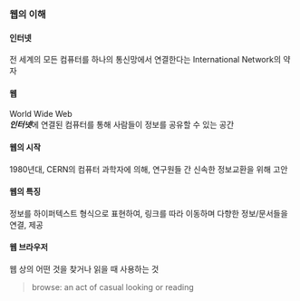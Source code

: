 ### 웹의 이해
#### 인터넷
전 세계의 모든 컴퓨터를 하나의 통신망에서 연결한다는 International Network의 약자
#### 웹
World Wide Web  
***인터넷***에 연결된 컴퓨터를 통해 사람들이 정보를 공유할 수 있는 공간
#### 웹의 시작
1980년대, CERN의 컴퓨터 과학자에 의해, 연구원들 간 신속한 정보교환을 위해 고안
#### 웹의 특징
정보를 하이퍼텍스트 형식으로 표현하여, 링크를 따라 이동하며 다향한 정보/문서들을 연결, 제공 
#### 웹 브라우저
웹 상의 어떤 것을 찾거나 읽을 때 사용하는 것
> browse: an act of casual looking or reading